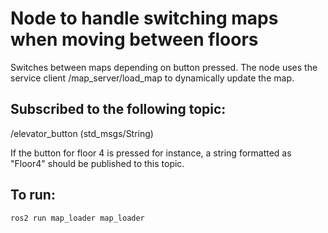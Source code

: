 # Node to handle switching maps when moving between floors
Switches between maps depending on button pressed. 
The node uses the service client /map_server/load_map to dynamically update the map. 


## Subscribed to the following topic:
/elevator_button (std_msgs/String)

If the button for floor 4 is pressed for instance, a string formatted as "Floor4" should be published to this topic. 

## To run:
```ros2 run map_loader map_loader```

